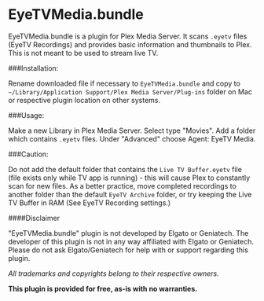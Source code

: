 EyeTVMedia.bundle
=====
EyeTVMedia.bundle is a plugin for Plex Media Server. It scans `.eyetv` files (EyeTV Recordings) and provides basic information and thumbnails to Plex. This is not meant to be used to stream live TV.

###Installation:

Rename downloaded file if necessary to `EyeTVMedia.bundle` and copy to `~/Library/Application Support/Plex Media Server/Plug-ins` folder on Mac or respective plugin location on other systems.

###Usage:

Make a new Library in Plex Media Server. Select type "Movies". Add a folder which contains `.eyetv` files. Under "Advanced" choose Agent: EyeTV Media.

###Caution:

Do not add the default folder that contains the `Live TV Buffer.eyetv` file (file exists only while TV app is running) - this will cause Plex to constantly scan for new files. As a better practice, move completed recordings to another folder than the default `EyeTV Archive` folder, or try keeping the Live TV Buffer in RAM (See EyeTV Recording settings.)

####Disclaimer

"EyeTVMedia.bundle" plugin is not developed by Elgato or Geniatech. The developer of this plugin is not in any way affiliated with Elgato or Geniatech. Please do not ask Elgato/Geniatech for help with or support regarding this plugin.

*All trademarks and copyrights belong to their respective owners.*

**This plugin is provided for free, as-is with no warranties.**
   

